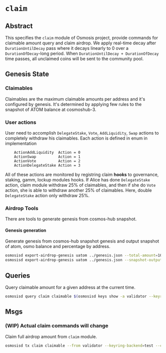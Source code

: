 # `claim`

## Abstract

This specifies the `claim` module of Osmosis project, provide commands for claimable amount query and claim airdrop.
We apply real-time decay after `DurationUntilDecay` pass where it decays linearly to 0 over a `DurationOfDecay`-long period.
When `DurationUntilDecay + DurationOfDecay` time passes, all unclaimed coins will be sent to the community pool.

## Genesis State

### Claimables

Claimables are the maximum claimable amounts per address and it's configured by genesis.
It's determined by applying few rules to the snapshot of ATOM balance at cosmoshub-3.

### User actions
User need to accomplish `DelegateStake`, `Vote`, `AddLiquidity`, `Swap` actions to completely withdraw his claimables.
Each action is defined in enum in implementation
```
	ActionAddLiquidity  Action = 0
	ActionSwap          Action = 1
	ActionVote          Action = 2
	ActionDelegateStake Action = 3
```
All of these actions are monitored by registring claim **hooks** to governance, staking, gamm, lockup modules hooks.
If Alice has done `DelegateStake` action, claim module withdraw 25% of claimables, and then if she do `Vote` action, she is able to withdraw another 25% of claimables. Here, double `DelegateStake` action only withdraw 25%.

### Airdrop Tools
There are tools to generate genesis from cosmos-hub snapshot.

#### Genesis generation

Generate genesis from cosmos-hub snapshot genesis and output snapshot of atom, osmo balance and percentage by address.
```sh
osmosisd export-airdrop-genesis uatom ../genesis.json --total-amount=100000000000000 --snapshot-output="../snapshot.json"
osmosisd export-airdrop-genesis uatom ../genesis.json --snapshot-output="../snapshot.json"
```

## Queries

Query claimable amount for a given address at the current time.
```sh
osmosisd query claim claimable $(osmosisd keys show -a validator --keyring-backend=test)
```

## Msgs

### (WIP) Actual claim commands will change

Claim full airdrop amount from `claim` module.
```sh
osmosisd tx claim claimable --from validator --keyring-backend=test --chain-id=testing --yes
```
